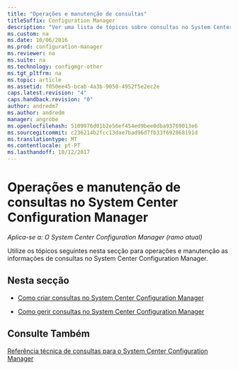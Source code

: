 ```yaml
---
title: "Operações e manutenção de consultas"
titleSuffix: Configuration Manager
description: "Ver uma lista de tópicos sobre consultas no System Center Configuration Manager. Centra-se operações e manutenção."
ms.custom: na
ms.date: 10/06/2016
ms.prod: configuration-manager
ms.reviewer: na
ms.suite: na
ms.technology: configmgr-other
ms.tgt_pltfrm: na
ms.topic: article
ms.assetid: f050ee45-bcab-4a3b-9050-4952f5e2ec2e
caps.latest.revision: "4"
caps.handback.revision: "0"
author: andredm7
ms.author: andredm
manager: angrobe
ms.openlocfilehash: 5109976d01b2e56ef454ed9bee0dba93769013e6
ms.sourcegitcommit: c236214b2fcc13dae7bad96d7fb33f692868191d
ms.translationtype: MT
ms.contentlocale: pt-PT
ms.lasthandoff: 10/12/2017
---
```

# <a name="operations-and-maintenance-for-queries-in-system-center-configuration-manager"></a>Operações e manutenção de consultas no System Center Configuration Manager

*Aplica-se a: O System Center Configuration Manager (ramo atual)*

Utilize os tópicos seguintes nesta secção para operações e manutenção as informações de consultas no System Center Configuration Manager.  

## <a name="in-this-section"></a>Nesta secção  

-   [Como criar consultas no System Center Configuration Manager](../../../core/servers/manage/create-queries.md)  

-   [Como gerir consultas no System Center Configuration Manager](../../../core/servers/manage/manage-queries.md)  

## <a name="see-also"></a>Consulte Também  
 [Referência técnica de consultas para o System Center Configuration Manager](../../../core/servers/manage/queries-technical-reference.md)
